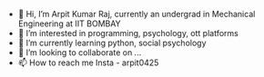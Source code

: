 - 👋 Hi, I’m Arpit Kumar Raj, currently an undergrad in Mechanical Engineering at IIT BOMBAY
- 👀 I’m interested in programming, psychology, ott platforms
- 🌱 I’m currently learning python, social psychology
- 💞️ I’m looking to collaborate on ...
- 📫 How to reach me Insta - arpit0425

<!---
arpit0425/arpit0425 is a ✨ special ✨ repository because its `README.md` (this file) appears on your GitHub profile.
You can click the Preview link to take a look at your changes.
--->
